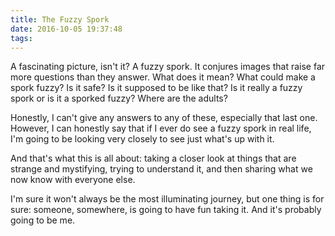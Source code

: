 ```yaml
---
title: The Fuzzy Spork
date: 2016-10-05 19:37:48
tags:
---
```

A fascinating picture, isn't it? A fuzzy spork. It conjures images that raise far more questions than they answer. What does it mean? What could make a spork fuzzy? Is it safe? Is it supposed to be like that? Is it really a fuzzy spork or is it a sporked fuzzy? Where are the adults?

Honestly, I can't give any answers to any of these, especially that last one. However, I can honestly say that if I ever do see a fuzzy spork in real life, I'm going to be looking very closely to see just what's up with it.

And that's what this is all about: taking a closer look at things that are strange and mystifying, trying to understand it, and then sharing what we now know with everyone else.

I'm sure it won't always be the most illuminating journey, but one thing is for sure: someone, somewhere, is going to have fun taking it. And it's probably going to be me.
